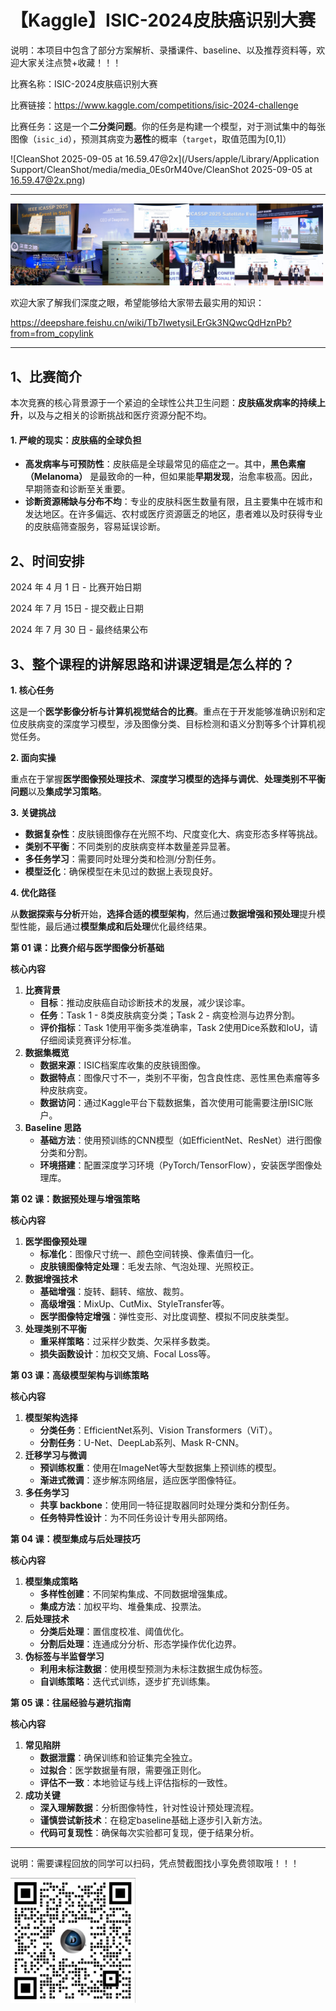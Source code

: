 # 【Kaggle】ISIC-2024皮肤癌识别大赛

说明：本项目中包含了部分方案解析、录播课件、baseline、以及推荐资料等，欢迎大家关注点赞+收藏！！！

比赛名称：ISIC-2024皮肤癌识别大赛

比赛链接：https://www.kaggle.com/competitions/isic-2024-challenge

比赛任务：这是一个**二分类问题**。你的任务是构建一个模型，对于测试集中的每张图像（`isic_id`），预测其病变为**恶性**的概率（`target`，取值范围为[0,1]）

![CleanShot 2025-09-05 at 16.59.47@2x](/Users/apple/Library/Application Support/CleanShot/media/media_0Es0rM40ve/CleanShot 2025-09-05 at 16.59.47@2x.png)

---

<img src="assets/20250904_174246_5b2bcaaac91a0105f71ca56604b8dcb5.png" style="width:500px;" />

欢迎大家了解我们深度之眼，希望能够给大家带去最实用的知识：

https://deepshare.feishu.cn/wiki/Tb7IwetysiLErGk3NQwcQdHznPb?from=from_copylink

---

## 1、比赛简介

本次竞赛的核心背景源于一个紧迫的全球性公共卫生问题：**皮肤癌发病率的持续上升**，以及与之相关的诊断挑战和医疗资源分配不均。

#### 1. 严峻的现实：皮肤癌的全球负担

- **高发病率与可预防性**：皮肤癌是全球最常见的癌症之一。其中，**黑色素瘤（Melanoma）** 是最致命的一种，但如果能**早期发现**，治愈率极高。因此，早期筛查和诊断至关重要。
- **诊断资源稀缺与分布不均**：专业的皮肤科医生数量有限，且主要集中在城市和发达地区。在许多偏远、农村或医疗资源匮乏的地区，患者难以及时获得专业的皮肤癌筛查服务，容易延误诊断。

## **2、时间安排**

2024 年 4 月  1 日 - 比赛开始日期

2024 年 7 月  15日 - 提交截止日期	

2024 年 7 月  30 日 - 最终结果公布

## **3、整个课程的讲解思路和讲课逻辑是怎么样的？**

**1. 核心任务**

这是一个**医学影像分析与计算机视觉结合的比赛**。重点在于开发能够准确识别和定位皮肤病变的深度学习模型，涉及图像分类、目标检测和语义分割等多个计算机视觉任务。

**2. 面向实操**

重点在于掌握**医学图像预处理技术**、**深度学习模型的选择与调优**、**处理类别不平衡问题**以及**集成学习策略**。

**3. 关键挑战**

- **数据复杂性**：皮肤镜图像存在光照不均、尺度变化大、病变形态多样等挑战。
- **类别不平衡**：不同类别的皮肤病变样本数量差异显著。
- **多任务学习**：需要同时处理分类和检测/分割任务。
- **模型泛化**：确保模型在未见过的数据上表现良好。

**4. 优化路径**

从**数据探索与分析**开始，**选择合适的模型架构**，然后通过**数据增强和预处理**提升模型性能，最后通过**模型集成和后处理**优化最终结果。

**第 01 课：比赛介绍与医学图像分析基础**

**核心内容**

1. **比赛背景**
   - **目标**：推动皮肤癌自动诊断技术的发展，减少误诊率。
   - **任务**：Task 1 - 8类皮肤病变分类；Task 2 - 病变检测与边界分割。
   - **评价指标**：Task 1使用平衡多类准确率，Task 2使用Dice系数和IoU，请仔细阅读竞赛评分标准。
2. **数据集概览**
   - **数据来源**：ISIC档案库收集的皮肤镜图像。
   - **数据特点**：图像尺寸不一，类别不平衡，包含良性痣、恶性黑色素瘤等多种皮肤病变。
   - **数据访问**：通过Kaggle平台下载数据集，首次使用可能需要注册ISIC账户。
3. **Baseline 思路**
   - **基础方法**：使用预训练的CNN模型（如EfficientNet、ResNet）进行图像分类和分割。
   - **环境搭建**：配置深度学习环境（PyTorch/TensorFlow），安装医学图像处理库。

**第 02 课：数据预处理与增强策略**

**核心内容**

1. **医学图像预处理**
   - **标准化**：图像尺寸统一、颜色空间转换、像素值归一化。
   - **皮肤镜图像特定处理**：毛发去除、气泡处理、光照校正。
2. **数据增强技术**
   - **基础增强**：旋转、翻转、缩放、裁剪。
   - **高级增强**：MixUp、CutMix、StyleTransfer等。
   - **医学图像特定增强**：弹性变形、对比度调整、模拟不同皮肤类型。
3. **处理类别不平衡**
   - **重采样策略**：过采样少数类、欠采样多数类。
   - **损失函数设计**：加权交叉熵、Focal Loss等。

**第 03 课：高级模型架构与训练策略**

**核心内容**

1. **模型架构选择**
   - **分类任务**：EfficientNet系列、Vision Transformers（ViT）。
   - **分割任务**：U-Net、DeepLab系列、Mask R-CNN。
2. **迁移学习与微调**
   - **预训练权重**：使用在ImageNet等大型数据集上预训练的模型。
   - **渐进式微调**：逐步解冻网络层，适应医学图像特征。
3. **多任务学习**
   - **共享 backbone**：使用同一特征提取器同时处理分类和分割任务。
   - **任务特异性设计**：为不同任务设计专用头部网络。

**第 04 课：模型集成与后处理技巧**

**核心内容**

1. **模型集成策略**
   - **多样性创建**：不同架构集成、不同数据增强集成。
   - **集成方法**：加权平均、堆叠集成、投票法。
2. **后处理技术**
   - **分类后处理**：置信度校准、阈值优化。
   - **分割后处理**：连通成分分析、形态学操作优化边界。
3. **伪标签与半监督学习**
   - **利用未标注数据**：使用模型预测为未标注数据生成伪标签。
   - **自训练策略**：迭代式训练，逐步扩充训练集。

**第 05 课：往届经验与避坑指南**

**核心内容**

1. **常见陷阱**
   - **数据泄露**：确保训练和验证集完全独立。
   - **过拟合**：医学数据量有限，需要强正则化。
   - **评估不一致**：本地验证与线上评估指标的一致性。
2. **成功关键**
   - **深入理解数据**：分析图像特性，针对性设计预处理流程。
   - **谨慎尝试新技术**：在稳定baseline基础上逐步引入新方法。
   - **代码可复现性**：确保每次实验都可复现，便于结果分析。

---

说明：需要课程回放的同学可以扫码，凭点赞截图找小享免费领取哦！！！

<img src="assets/20250904_172853_image.png" style="width:200px;" />
